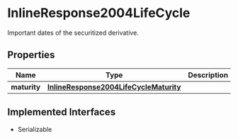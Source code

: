 

# InlineResponse2004LifeCycle

Important dates of the securitized derivative.

## Properties

Name | Type | Description | Notes
------------ | ------------- | ------------- | -------------
**maturity** | [**InlineResponse2004LifeCycleMaturity**](InlineResponse2004LifeCycleMaturity.md) |  |  [optional]


## Implemented Interfaces

* Serializable


